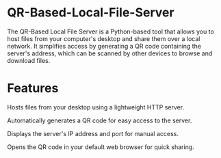 # QR-Based-Local-File-Server
The QR-Based Local File Server is a Python-based tool that allows you to host files from your computer's desktop and share them over a local network. It simplifies access by generating a QR code containing the server's address, which can be scanned by other devices to browse and download files.

# Features
Hosts files from your desktop using a lightweight HTTP server.

Automatically generates a QR code for easy access to the server.

Displays the server's IP address and port for manual access.

Opens the QR code in your default web browser for quick sharing.
